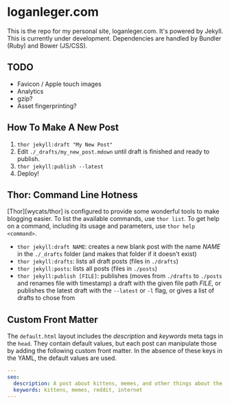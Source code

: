 # loganleger.com

This is the repo for my personal site, loganleger.com. It's powered by Jekyll. This is currently under development. Dependencies are handled by Bundler (Ruby) and Bower (JS/CSS).

## TODO

- Favicon / Apple touch images
- Analytics
- gzip?
- Asset fingerprinting?

## How To Make A New Post

1. `thor jekyll:draft "My New Post"`
2. Edit `./_drafts/my_new_post.mdown` until draft is finished and ready to publish.
3. `thor jekyll:publish --latest`
4. Deploy!

## Thor: Command Line Hotness

[Thor][wycats/thor] is configured to provide some wonderful tools to make blogging easier. To list the available commands, use `thor list`. To get help on a command, including its usage and parameters, use `thor help <command>`.
  
- `thor jekyll:draft NAME`: creates a new blank post with the name *NAME* in the `./_drafts` folder (and makes that folder if it doesn't exist)
- `thor jekyll:drafts`: lists all draft posts (files in `./drafts`)
- `thor jekyll:posts`: lists all posts (files in `./posts`)
- `thor jekyll:publish [FILE]`: publishes (moves from `./drafts` to `./posts` and renames file with timestamp) a draft with the given file path *FILE*, or publishes the latest draft with the `--latest` or `-l` flag, or gives a list of drafts to chose from

## Custom Front Matter

The `default.html` layout includes the *description* and *keywords* meta tags in the `head`. They contain default values, but each post can manipulate those by adding the following custom front matter. In the absence of these keys in the YAML, the default values are used.

```yaml
---
seo:
  description: A post about kittens, memes, and other things about the internet.
  keywords: kittens, memes, reddit, internet
---
```